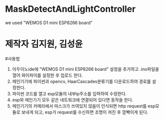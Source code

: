 # MaskDetectAndLightController

we used "WEMOS D1 mini ESP8266 board"

# 제작자 김지원, 김성윤

#사용법

1. 아두이노ide에 "WEMOS D1 mini ESP8266 board" 설정을 추가하고 .ino파일을 열어 와이파이를 설정한 후 업로드 한다.
2. 메인기기에 파이썬과 opencv, HaarCascades분류기를 다운로드하여 경로를 설정한다.
3. 파이썬 코드를 열고 esp모듈의 내부ip주소를 입력하여 수정한다.
4. esp와 메인기기 모두 같은 네트워크에 연결되어 있다면 동작을 한다.
5. 메인기기의 카메라에서 마스크가 쓰여있지 않음이 인식되면 http request를 esp모듈로 보내게 되고, esp가 request를 수신하면 조명이 꺼진 후 깜빡이게 된다.
